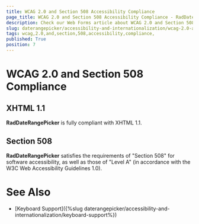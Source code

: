 ```yaml
---
title: WCAG 2.0 and Section 508 Accessibility Compliance 
page_title: WCAG 2.0 and Section 508 Accessibility Compliance - RadDateRangePicker
description: Check our Web Forms article about WCAG 2.0 and Section 508 Accessibility Compliance.
slug: daterangepicker/accessibility-and-internationalization/wcag-2.0-and-section-508-compliance
tags: wcag,2.0,and,section,508,accessibility,compliance,
published: True
position: 7
---
```


# WCAG 2.0 and Section 508 Compliance 


## XHTML 1.1

**RadDateRangePicker** is fully compliant with XHTML 1.1.



## Section 508

**RadDateRangePicker** satisfies the requirements of "Section 508" for software accessibility, as well as those of "Level A" (in accordance with the
W3C Web Accessibility Guidelines 1.0).

# See Also

 * [Keyboard Support]({%slug daterangepicker/accessibility-and-internationalization/keyboard-support%})


